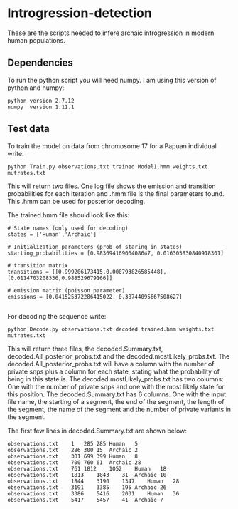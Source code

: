 # Introgression-detection
These are the scripts needed to infere archaic introgression in modern human populations. 

## Dependencies
To run the python script you will need numpy. I am using this version of python and numpy:

```
python version 2.7.12
numpy  version 1.11.1
```

## Test data
To train the model on data from chromosome 17 for a Papuan individual write:

```
python Train.py observations.txt trained Model1.hmm weights.txt mutrates.txt
```

This will return two files. One log file shows the emission and transition probabilities for each iteration and .hmm file is the final parameters found. This .hmm can be used for posterior decoding.

The trained.hmm file should look like this:
```
# State names (only used for decoding)
states = ['Human','Archaic']

# Initialization parameters (prob of staring in states)
starting_probabilities = [0.98369416906408647, 0.016305830840918301]

# transition matrix
transitions = [[0.999206173415,0.000793826585448],[0.0114703208336,0.988529679166]]

# emission matrix (poisson parameter)
emissions = [0.041525372286415022, 0.38744095667508627]


```



For decoding the sequence write:

```
python Decode.py observations.txt decoded trained.hmm weights.txt mutrates.txt
```

This will return three files, the decoded.Summary.txt, decoded.All_posterior_probs.txt and the decoded.mostLikely_probs.txt. The decoded.All_posterior_probs.txt will have a column with the number of private snps plus a column for each state, stating what the probability of being in this state is. The decoded.mostLikely_probs.txt has two columns: One with the number of private snps and one with the most likely state for this position. The decoded.Summary.txt has 6 columns. One with the input file name, the starting of a segment, the end of the segment, the length of the segment, the name of the segment and the number of private variants in the segment.

The first few lines in decoded.Summary.txt are shown below:

```
observations.txt	1	285	285	Human	5
observations.txt	286	300	15	Archaic	2
observations.txt	301	699	399	Human	8
observations.txt	700	760	61	Archaic	28
observations.txt	761	1812	1052	Human	18
observations.txt	1813	1843	31	Archaic	10
observations.txt	1844	3190	1347	Human	28
observations.txt	3191	3385	195	Archaic	26
observations.txt	3386	5416	2031	Human	36
observations.txt	5417	5457	41	Archaic	7
```







